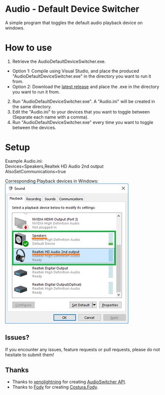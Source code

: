 # Audio - Default Device Switcher
A simple program that toggles the default audio playback device on windows.

# How to use
1. Retrieve the AudioDefaultDeviceSwitcher.exe.
  * Option 1: Compile using Visual Studio, and place the produced "AudioDefaultDeviceSwitcher.exe" in the directory you want to run it from.
  * Option 2: Download the [latest release](https://github.com/XplittR/AudioDefaultDeviceSwitcher/releases) and place the .exe in the directory you want to run it from.  
2. Run "AudioDefaultDeviceSwitcher.exe". A "Audio.ini" will be created in the same directory.  
3. Edit the "Audio.ini" to your devices that you want to toggle between (Separate each name with a comma).  
4. Run "AudioDefaultDeviceSwitcher.exe" every time you want to toggle between the devices.  

# Setup
Example Audio.ini:  
    Devices=Speakers,Realtek HD Audio 2nd output
    AlsoSetCommunications=true

Corresponding Playback devices in Windows:  
![Devices](/DeviceImage.png?raw=true "Devices")


## Issues?
If you encounter any issues, feature requests or pull requests, please do not hesitate to submit them!

## Thanks
- Thanks to [xenolightning](https://github.com/xenolightning) for creating [AudioSwitcher API](https://github.com/xenolightning/AudioSwitcher).
- Thanks to [Fody](https://github.com/Fody) for creating [Costura.Fody](https://github.com/Fody/Costura).
